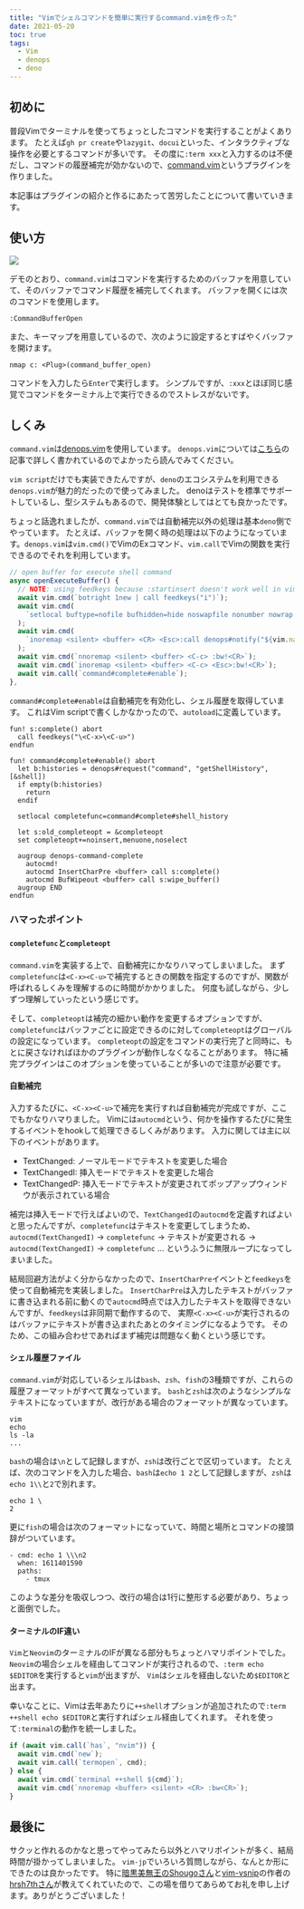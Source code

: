 ```yaml
---
title: "Vimでシェルコマンドを簡単に実行するcommand.vimを作った"
date: 2021-05-20
toc: true
tags:
  - Vim
  - denops
  - deno
---
```


## 初めに
普段Vimでターミナルを使ってちょっとしたコマンドを実行することがよくあります。
たとえば`gh pr create`や`lazygit`、`docui`といった、インタラクティブな操作を必要とするコマンドが多いです。
その度に`:term xxx`と入力するのは不便だし、コマンドの履歴補完が効かないので、[command.vim](https://github.com/skanehira/command.vim)というプラグインを作りました。

本記事はプラグインの紹介と作るにあたって苦労したことについて書いていきます。

## 使い方
![](https://i.gyazo.com/3b703f3d888526e282693d386051f59e.gif)

デモのとおり、`command.vim`はコマンドを実行するためのバッファを用意していて、そのバッファでコマンド履歴を補完してくれます。
バッファを開くには次のコマンドを使用します。

```vim
:CommandBufferOpen
```

また、キーマップを用意しているので、次のように設定するとすばやくバッファを開けます。

```vim
nmap c: <Plug>(command_buffer_open)
```

コマンドを入力したら`Enter`で実行します。
シンプルですが、`:xxx`とほぼ同じ感覚でコマンドをターミナル上で実行できるのでストレスがないです。

## しくみ
`command.vim`は[denops.vim](https://github.com/vim-denops/denops.vim)を使用しています。
`denops.vim`については[こちら](https://zenn.dev/lambdalisue/articles/b4a31fba0b1ce95104c9)の記事で詳しく書かれているのでよかったら読んでみてください。

`vim script`だけでも実装できたんですが、`deno`のエコシステムを利用できる`denops.vim`が魅力的だったので使ってみました。
denoはテストを標準でサポートしているし、型システムもあるので、開発体験としてはとても良かったです。

ちょっと話逸れましたが、`command.vim`では自動補完以外の処理は基本`deno`側でやっています。
たとえば、バッファを開く時の処理は以下のようになっています。`denops.vim`は`vim.cmd()`でVimのExコマンド、`vim.call`でVimの関数を実行できるのでそれを利用しています。

```ts
// open buffer for execute shell command
async openExecuteBuffer() {
  // NOTE: using feedkeys because :startinsert doesn't work well in vim
  await vim.cmd(`botright 1new | call feedkeys("i")`);
  await vim.cmd(
    `setlocal buftype=nofile bufhidden=hide noswapfile nonumber nowrap ft=sh`,
  );
  await vim.cmd(
    `inoremap <silent> <buffer> <CR> <Esc>:call denops#notify("${vim.name}", "executeShellCommand", [&shell])<CR>`,
  );
  await vim.cmd(`nnoremap <silent> <buffer> <C-c> :bw!<CR>`);
  await vim.cmd(`inoremap <silent> <buffer> <C-c> <Esc>:bw!<CR>`);
  await vim.call(`command#complete#enable`);
},
```

`command#complete#enable`は自動補完を有効化し、シェル履歴を取得しています。
これはVim scriptで書くしかなかったので、`autoload`に定義しています。

```vim
fun! s:complete() abort
  call feedkeys("\<C-x>\<C-u>")
endfun

fun! command#complete#enable() abort
  let b:histories = denops#request("command", "getShellHistory", [&shell])
  if empty(b:histories)
    return
  endif

  setlocal completefunc=command#complete#shell_history

  let s:old_completeopt = &completeopt
  set completeopt+=noinsert,menuone,noselect

  augroup denops-command-complete
    autocmd!
    autocmd InsertCharPre <buffer> call s:complete()
    autocmd BufWipeout <buffer> call s:wipe_buffer()
  augroup END
endfun
```

### ハマったポイント
#### `completefunc`と`completeopt`
`command.vim`を実装する上で、自動補完にかなりハマってしまいました。
まず`completefunc`は`<C-x><C-u>`で補完するときの関数を指定するのですが、関数が呼ばれるしくみを理解するのに時間がかかりました。
何度も試しながら、少しずつ理解していったという感じです。

そして、`completeopt`は補完の細かい動作を変更するオプションですが、`completefunc`はバッファごとに設定できるのに対して`completeopt`はグローバルの設定になっています。
`completeopt`の設定をコマンドの実行完了と同時に、もとに戻さなければほかのプラグインが動作しなくなることがあります。
特に補完プラグインはこのオプションを使っていることが多いので注意が必要です。

#### 自動補完
入力するたびに、`<C-x><C-u>`で補完を実行すれば自動補完が完成ですが、ここでもかなりハマりました。
Vimには`autocmd`という、何かを操作するたびに発生するイベントをhookして処理できるしくみがあります。
入力に関しては主に以下のイベントがあります。

- TextChanged: ノーマルモードでテキストを変更した場合
- TextChangedI: 挿入モードでテキストを変更した場合
- TextChangedP: 挿入モードでテキストが変更されてポップアップウィンドウが表示されている場合

補完は挿入モードで行えばよいので、`TextChangedI`の`autocmd`を定義すればよいと思ったんですが、`completefunc`はテキストを変更してしまうため、`autocmd(TextChangedI)` -> `completefunc` -> テキストが変更される -> `autocmd(TextChangedI)` -> `completefunc` ... というふうに無限ループになってしまいました。

結局回避方法がよく分からなかったので、`InsertCharPre`イベントと`feedkeys`を使って自動補完を実装しました。
`InsertCharPre`は入力したテキストがバッファに書き込まれる前に動くので`autocmd`時点では入力したテキストを取得できないんですが、`feedkeys`は非同期で動作するので、
実際`<C-x><C-u>`が実行されるのはバッファにテキストが書き込まれたあとのタイミングになるようです。
そのため、この組み合わせであればまず補完は問題なく動くという感じです。

#### シェル履歴ファイル
`command.vim`が対応しているシェルは`bash`、`zsh`、`fish`の3種類ですが、これらの履歴フォーマットがすべて異なっています。
`bash`と`zsh`は次のようなシンプルなテキストになっていますが、改行がある場合のフォーマットが異なっています。

```
vim
echo
ls -la
...
```

`bash`の場合は`\n`として記録しますが、`zsh`は改行ごとで区切っています。
たとえば、次のコマンドを入力した場合、`bash`は`echo 1 2`として記録しますが、`zsh`は`echo 1\\`と`2`で別れます。

```
echo 1 \
2
```

更に`fish`の場合は次のフォーマットになっていて、時間と場所とコマンドの接頭辞がついています。

```
- cmd: echo 1 \\\n2
  when: 1611401590
  paths:
    - tmux
```

このような差分を吸収しつつ、改行の場合は1行に整形する必要があり、ちょっと面倒でした。

#### ターミナルのIF違い
`Vim`と`Neovim`のターミナルのIFが異なる部分もちょっとハマリポイントでした。
`Neovim`の場合シェルを経由してコマンドが実行されるので、`:term echo $EDITOR`を実行すると`vim`が出ますが、
`Vim`はシェルを経由しないため`$EDITOR`と出ます。

幸いなことに、Vimは去年あたりに`++shell`オプションが追加されたので`:term ++shell echo $EDITOR`と実行すればシェル経由してくれます。
それを使って`:terminal`の動作を統一しました。

```ts
if (await vim.call(`has`, "nvim")) {
  await vim.cmd(`new`);
  await vim.call(`termopen`, cmd);
} else {
  await vim.cmd(`terminal ++shell ${cmd}`);
  await vim.cmd(`nnoremap <buffer> <silent> <CR> :bw<CR>`);
}
```

## 最後に
サクッと作れるのかなと思ってやってみたら以外とハマリポイントが多く、結局時間が掛かってしまいました。
`vim-jp`でいろいろ質問しながら、なんとか形にできたのは良かったです。
特に[暗黒美無王のShougoさん](https://twitter.com/ShougoMatsu)と[vim-vsnip](https://github.com/hrsh7th/vim-vsnip)の作者の[hrsh7thさん](https://twitter.com/hrsh7th)が教えてくれていたので、この場を借りてあらめてお礼を申し上げます。ありがとうございました！


